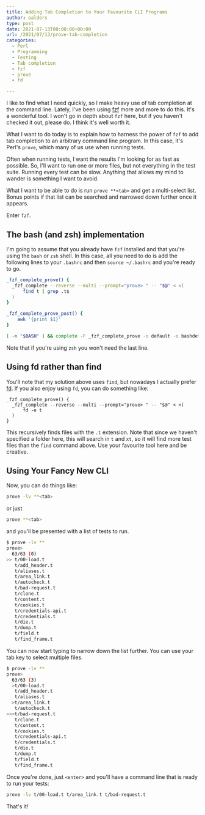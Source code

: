 ```yaml
---
title: Adding Tab Completion to Your Favourite CLI Programs
author: oalders
type: post
date: 2021-07-13T00:00:00+00:00
url: /2021/07/13/prove-tab-completion
categories:
  - Perl
  - Programming
  - Testing
  - Tab completion
  - fzf
  - prove
  - fd

---
```


I like to find what I need quickly, so I make heavy use of tab completion at the command line. Lately, I've been using [fzf](https://github.com/junegunn/fzf) more and more to do this. It's a wonderful tool. I won't go in depth about `fzf` here, but if you haven't checked it out, please do. I think it's well worth it.

What I want to do today is to explain how to harness the power of `fzf` to add tab completion to an arbitrary command line program. In this case, it's Perl's `prove`, which many of us use when running tests.

Often when running tests, I want the results I'm looking for as fast as possible. So, I'll want to run one or more files, but not everything in the test suite. Running every test can be slow. Anything that allows my mind to wander is something I want to avoid.

What I want to be able to do is run `prove **<tab>` and get a multi-select list. Bonus points if that list can be searched and narrowed down further once it appears. 

Enter `fzf`.

## The bash (and zsh) implementation

I'm going to assume that you already have `fzf` installed and that you're using the `bash` or `zsh` shell. In this case, all you need to do is add the following lines to your `.bashrc` and then `source ~/.bashrc` and you're ready to go.

```bash
_fzf_complete_prove() {
  _fzf_complete --reverse --multi --prompt="prove> " -- "$@" < <(
      find t | grep .t$
  )
}

_fzf_complete_prove_post() {
    awk '{print $1}'
}

[ -n "$BASH" ] && complete -F _fzf_complete_prove -o default -o bashdefault prove
```

Note that if you're using `zsh` you won't need the last line.

## Using fd rather than find

You'll note that my solution above uses `find`, but nowadays I actually prefer [fd](https://github.com/sharkdp/fd). If you also enjoy using `fd`, you can do something like:

```
_fzf_complete_prove() {
  _fzf_complete --reverse --multi --prompt="prove> " -- "$@" < <(
      fd -e t
  )
}
```

This recursively finds files with the `.t` extension. Note that since we haven't specified a folder here, this will search in `t` and `xt`, so it will find more test files than the `find` command above. Use your favourite tool here and be creative.

## Using Your Fancy New CLI

Now, you can do things like:

```bash
prove -lv **<tab>
```

or just

```bash
prove **<tab>
```

and you'll be presented with a list of tests to run.

```bash
$ prove -lv **
prove>
  63/63 (0)
>> t/00-load.t
   t/add_header.t
   t/aliases.t
   t/area_link.t
   t/autocheck.t
   t/bad-request.t
   t/clone.t
   t/content.t
   t/cookies.t
   t/credentials-api.t
   t/credentials.t
   t/die.t
   t/dump.t
   t/field.t
   t/find_frame.t
```

You can now start typing to narrow down the list further. You can use your tab key to select multiple files.

```bash
$ prove -lv **
prove>
  63/63 (3)
  >t/00-load.t
   t/add_header.t
   t/aliases.t
  >t/area_link.t
   t/autocheck.t
>>>t/bad-request.t
   t/clone.t
   t/content.t
   t/cookies.t
   t/credentials-api.t
   t/credentials.t
   t/die.t
   t/dump.t
   t/field.t
   t/find_frame.t
```

Once you're done, just `<enter>` and you'll have a command line that is ready to run your tests:

```bash
prove -lv t/00-load.t t/area_link.t t/bad-request.t
```

That's it! 